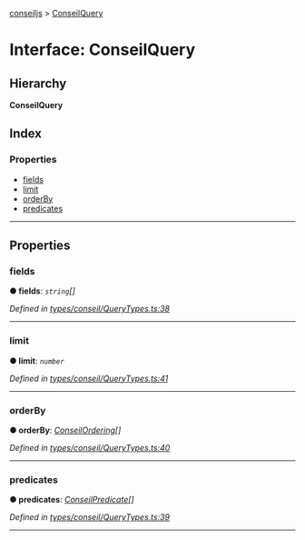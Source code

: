 [conseiljs](../README.md) > [ConseilQuery](../interfaces/conseilquery.md)

# Interface: ConseilQuery

## Hierarchy

**ConseilQuery**

## Index

### Properties

* [fields](conseilquery.md#fields)
* [limit](conseilquery.md#limit)
* [orderBy](conseilquery.md#orderby)
* [predicates](conseilquery.md#predicates)

---

## Properties

<a id="fields"></a>

###  fields

**● fields**: *`string`[]*

*Defined in [types/conseil/QueryTypes.ts:38](https://github.com/Cryptonomic/ConseilJS/blob/9d6b05b/src/types/conseil/QueryTypes.ts#L38)*

___
<a id="limit"></a>

###  limit

**● limit**: *`number`*

*Defined in [types/conseil/QueryTypes.ts:41](https://github.com/Cryptonomic/ConseilJS/blob/9d6b05b/src/types/conseil/QueryTypes.ts#L41)*

___
<a id="orderby"></a>

###  orderBy

**● orderBy**: *[ConseilOrdering](conseilordering.md)[]*

*Defined in [types/conseil/QueryTypes.ts:40](https://github.com/Cryptonomic/ConseilJS/blob/9d6b05b/src/types/conseil/QueryTypes.ts#L40)*

___
<a id="predicates"></a>

###  predicates

**● predicates**: *[ConseilPredicate](conseilpredicate.md)[]*

*Defined in [types/conseil/QueryTypes.ts:39](https://github.com/Cryptonomic/ConseilJS/blob/9d6b05b/src/types/conseil/QueryTypes.ts#L39)*

___

